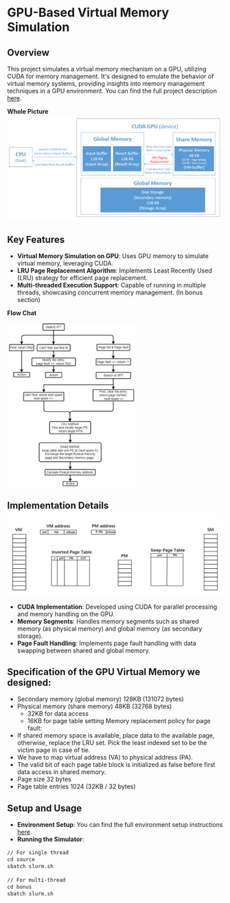 # GPU-Based Virtual Memory Simulation

## Overview

This project simulates a virtual memory mechanism on a GPU, utilizing CUDA for memory management. It's designed to emulate the behavior of virtual memory systems, providing insights into memory management techniques in a GPU environment. You can find the full project description [here](./report.pdf).


**Whole Picture**
![alt text](./figures/Specification.jpg)

## Key Features

- **Virtual Memory Simulation on GPU**: Uses GPU memory to simulate virtual memory, leveraging CUDA.
- **LRU Page Replacement Algorithm**: Implements Least Recently Used (LRU) strategy for efficient page replacement.
- **Multi-threaded Execution Support**: Capable of running in multiple threads, showcasing concurrent memory management. (In bonus section)

**Flow Chat**
<!-- 更改图片大小 -->
<img src="./figures/Flow%20Chart.jpg" alt="Flow Chart" align=center style="width:60%;" />

## Implementation Details

![alt text](./figures/Whole%20Structure.jpg)

- **CUDA Implementation**: Developed using CUDA for parallel processing and memory handling on the GPU.
- **Memory Segments**: Handles memory segments such as shared memory (as physical memory) and global memory (as secondary storage).
- **Page Fault Handling**: Implements page fault handling with data swapping between shared and global memory.

## Specification of the GPU Virtual Memory we designed:
- Secondary memory (global memory) 128KB (131072 bytes)
- Physical memory (share memory) 48KB (32768 bytes) 
    - 32KB for data access
    - 16KB for page table setting Memory replacement policy for page fault:
- If shared memory space is available, place data to the available page, otherwise, replace the LRU set. Pick the least indexed set to be the victim page in case of tie.
- We have to map virtual address (VA) to physical address (PA).
- The valid bit of each page table block is initialized as false before first data access in shared memory.
- Page size 32 bytes 
- Page table entries 1024 (32KB / 32 bytes)

## Setup and Usage

- **Environment Setup**: You can find the full environment setup instructions [here](./report.pdf).
- **Running the Simulator**:
```
// For single thread
cd source 
sbatch slurm.sh

// For multi-thread
cd bonus
sbatch slurm.sh
```